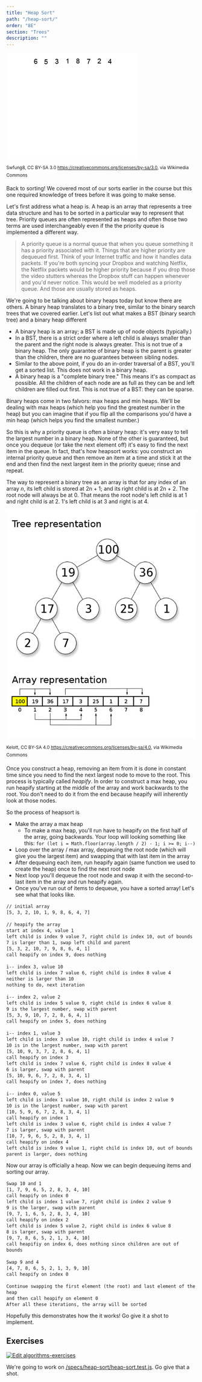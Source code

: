 ```yaml
---
title: "Heap Sort"
path: "/heap-sort/"
order: "8E"
section: "Trees"
description: ""
---
```


![heap sort](./images/heapsort.gif)

<sup>Swfung8, CC BY-SA 3.0 <https://creativecommons.org/licenses/by-sa/3.0>, via Wikimedia Commons</sup>

Back to sorting! We covered most of our sorts earlier in the course but this one required knowledge of trees before it was going to make sense.

Let's first address what a heap is. A heap is an array that represents a tree data structure and has to be sorted in a particular way to represent that tree. Priority queues are often represented as heaps and often those two terms are used interchangeably even if the the priority queue is implemented a different way.

> A priority queue is a normal queue that when you queue something it has a priority associated with it. Things that are higher priority are dequeued first. Think of your Internet traffic and how it handles data packets. If you're both syncing your Dropbox and watching Netflix, the Netflix packets would be higher priority because if you drop those the video stutters whereas the Dropbox stuff can happen whenever and you'd never notice. This would be well modeled as a priority queue. And those are usually stored as heaps.

We're going to be talking about binary heaps today but know there are others. A binary heap translates to a binary tree, similar to the binary search trees that we covered earlier. Let's list out what makes a BST (binary search tree) and a binary heap different

- A binary heap is an array; a BST is made up of node objects (typically.)
- In a BST, there is a strict order where a left child is always smaller than the parent and the right node is always greater. This is not true of a binary heap. The only guarantee of binary heap is the parent is greater than the children, there are no guarantees between sibling nodes.
- Similar to the above point, if you do an in-order traversal of a BST, you'll get a sorted list. This does not work in a binary heap.
- A binary heap is a "complete binary tree." This means it's as compact as possible. All the children of each node are as full as they can be and left children are filled out first. This is not true of a BST: they can be sparse.

Binary heaps come in two falvors: max heaps and min heaps. We'll be dealing with max heaps (which help you find the greatest number in the heap) but you can imagine that if you flip all the comparisons you'd have a min heap (which helps you find the smallest number.)

So this is why a priority queue is often a binary heap: it's very easy to tell the largest number in a binary heap. None of the other is guaranteed, but once you dequeue (or take the next element off) it's easy to find the next item in the queue. In fact, that's how heapsort works: you construct an internal priority queue and then remove an item at a time and stick it at the end and then find the next largest item in the priority queue; rinse and repeat.

The way to represent a binary tree as an array is that for any index of an array _n_, its left child is stored at 2n + 1; and its right child is at 2n + 2. The root node will always be at 0. That means the root node's left child is at 1 and right child is at 2. 1's left child is at 3 and right is at 4.

![Binary Heap Visual Diagram](./images/heap.png)

<sup>Kelott, CC BY-SA 4.0 <https://creativecommons.org/licenses/by-sa/4.0>, via Wikimedia Commons</sup>

Once you construct a heap, removing an item from it is done in constant time since you need to find the next largest node to move to the root. This process is typically called _heapify_. In order to construct a max heap, you run heapify starting at the middle of the array and work backwards to the root. You don't need to do it from the end because heapify will inherently look at those nodes.

So the process of heapsort is

- Make the array a max heap
  - To make a max heap, you'll run have to heapify on the first half of the array, going backwards. Your loop will looking something like this: `for (let i = Math.floor(array.length / 2) - 1; i >= 0; i--)`
- Loop over the array / max array, dequeuing the root node (which will give you the largest item) and swapping that with last item in the array
- After dequeuing each item, run heapify again (same function we used to create the heap) once to find the next root node
- Next loop you'll dequeue the root node and swap it with the second-to-last item in the array and run heapify again.
- Once you've run out of items to dequeue, you have a sorted array! Let's see what that looks like.

```text
// initial array
[5, 3, 2, 10, 1, 9, 8, 6, 4, 7]

// heapify the array
start at index 4, value 1
left child is index 9 value 7, right child is index 10, out of bounds
7 is larger than 1, swap left child and parent
[5, 3, 2, 10, 7, 9, 8, 6, 4, 1]
call heapify on index 9, does nothing

i-- index 3, value 10
left child is index 7 value 6, right child is index 8 value 4
neither is larger than 10
nothing to do, next iteration

i-- index 2, value 2
left child is index 5 value 9, right child is index 6 value 8
9 is the largest number, swap with parent
[5, 3, 9, 10, 7, 2, 8, 6, 4, 1]
call heapify on index 5, does nothing

i-- index 1, value 3
left child is index 3 value 10, right child is index 4 value 7
10 is in the largest number, swap with parent
[5, 10, 9, 3, 7, 2, 8, 6, 4, 1]
call heapify on index 3
left child is index 7 value 6, right child is index 8 value 4
6 is larger, swap with parent
[5, 10, 9, 6, 7, 2, 8, 3, 4, 1]
call heapify on index 7, does nothing

i-- index 0, value 5
left child is index 1 value 10, right child is index 2 value 9
10 is in the largest number, swap with parent
[10, 5, 9, 6, 7, 2, 8, 3, 4, 1]
call heapify on index 1
left child is index 3 value 6, right child is index 4 value 7
7 is larger, swap with parent
[10, 7, 9, 6, 5, 2, 8, 3, 4, 1]
call heapify on index 4
left child is index 9 value 1, right child is index 10, out of bounds
parent is larger, does nothing
```

Now our array is officially a heap. Now we can begin dequeuing items and sorting our array.

```text
Swap 10 and 1
[1, 7, 9, 6, 5, 2, 8, 3, 4, 10]
call heapify on index 0
left child is index 1 value 7, right child is index 2 value 9
9 is the larger, swap with parent
[9, 7, 1, 6, 5, 2, 8, 3, 4, 10]
call heapify on index 2
left child is index 5 value 2, right child is index 6 value 8
8 is larger, swap with parent
[9, 7, 8, 6, 5, 2, 1, 3, 4, 10]
call heapifiy on index 6, does nothing since children are out of bounds

Swap 9 and 4
[4, 7, 8, 6, 5, 2, 1, 3, 9, 10]
call heapify on index 0

Continue swapping the first element (the root) and last element of the heap
and then call heapify on element 0
After all these iterations, the array will be sorted
```

Hopefully this demonstrates how the it works! Go give it a shot to implement.

## Exercises

[![Edit algorithms-exercises](https://codesandbox.io/static/img/play-codesandbox.svg)][sb]

We're going to work on [/specs/heap-sort/heap-sort.test.js][gh]. Go give that a shot.

[gh]: https://github.com/btholt/algorithms-exercises/blob/main/specs/heap-sort/heap-sort.test.js
[sb]: https://codesandbox.io/s/github/btholt/algorithms-exercises/tree/main?file=/specs/heap-sort/heap-sort.test.js
